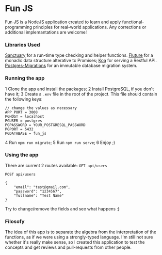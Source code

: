# Fun JS
Fun JS is a NodeJS application created to learn and apply functional-programming principles for real-world applications. Any corrections or additional implemantations are welcome! 

### Libraries Used
[Sanctuary](https://github.com/sanctuary-js/sanctuary) for a run-time type checking and helper functions.
[Fluture](https://github.com/fluture-js/Fluture) for a monadic data structure alterative to Promises;
[Koa](https://github.com/koajs/koa) for serving a Restful API.
[Postgres-Migrations](https://github.com/ThomWright/postgres-migrations) for an immutable database migration system. 

### Running the app
1 Clone the app and install the packages;
2 Install PostgreSQL, if you don't have it;
3 Create a `.env` file in the root of the project. This file should contain the following keys:
```
// change the values as necessary
APP_PORT = 3000
PGHOST = localhost
PGUSER = postgres
PGPASSWORD = YOUR_POSTGRESQL_PASSWORD
PGPORT = 5432
PGDATABASE = fun_js
```
4 Run `npm run migrate`;
5 Run `npm run serve`;
6 Enjoy ;)

### Using the app
There are current 2 routes available:
`GET api/users`

`POST api/users`
```
{
	"email": "test@gmail.com",
	"password": "1234567",
	"fullname": "Test Name"
}
```
Try to change/remove the fields and see what happens :)


### Filosofy
The idea of this app is to separate the algebra from the interpretation of the functions, as if we were using a strongly-typed language. I'm still not sure whether it's really make sense, so I created this application to test the concepts and get reviews and pull-requests from other people. 

